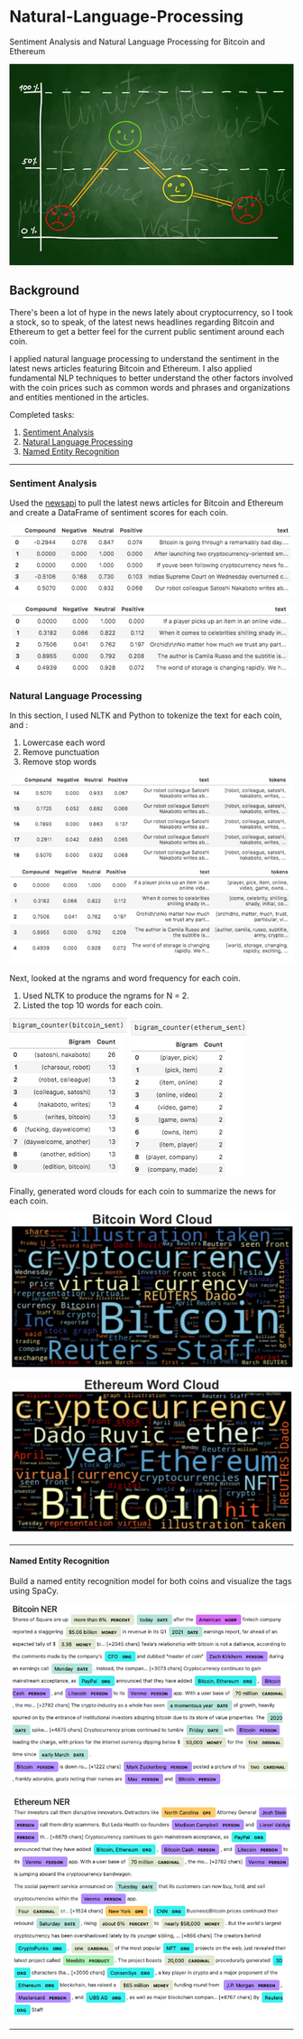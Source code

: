 # Natural-Language-Processing
Sentiment Analysis and Natural Language Processing for Bitcoin and Ethereum

![Stock Sentiment](Images/sentimental.jpeg)


## Background

There's been a lot of hype in the news lately about cryptocurrency, so I took a stock, so to speak, of the latest news headlines regarding Bitcoin and Ethereum to get a better feel for the current public sentiment around each coin.

I applied natural language processing to understand the sentiment in the latest news articles featuring Bitcoin and Ethereum. I also applied fundamental NLP techniques to better understand the other factors involved with the coin prices such as common words and phrases and organizations and entities mentioned in the articles.

Completed tasks:

1. [Sentiment Analysis](#Sentiment-Analysis)
2. [Natural Language Processing](#Natural-Language-Processing)
3. [Named Entity Recognition](#Named-Entity-Recognition)

---
### Sentiment Analysis

Used the [newsapi](https://newsapi.org/) to pull the latest news articles for Bitcoin and Ethereum and create a DataFrame of sentiment scores for each coin.

![bitcoin-news](Images/bitcoin-news.png)

![etherum-news](Images/etherum-news.png)

### Natural Language Processing

In this section, I used NLTK and Python to tokenize the text for each coin, and :

1. Lowercase each word
2. Remove punctuation
3. Remove stop words

![token](Images/bitcoin-tokenized.png)
![token](Images/etherum-tokenized.png)

Next, looked at the ngrams and word frequency for each coin.

1. Used NLTK to produce the ngrams for N = 2.
2. Listed the top 10 words for each coin.

![count](Images/bitcoin-count.png)
![count](Images/etherum-count.png)

Finally, generated word clouds for each coin to summarize the news for each coin.

![btc-word-cloud.png](Images/btc-word-cloud-1.png)

![eth-word-cloud.png](Images/eth-word-cloud-1.png)

---

#### Named Entity Recognition
 Build a named entity recognition model for both coins and visualize the tags using SpaCy.

![btc-ner.png](Images/btc-ner-1.png)

![eth-ner.png](Images/eth-ner-1.png)

---

